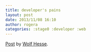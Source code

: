 ```yaml
---
title: developer's pains
layout: post
date: 2013/11/08 16:10
author: rogera
categories: :stage0 :developer :web
---
```



<div id="fb-root"></div> <script>(function(d, s, id) { var js, fjs = d.getElementsByTagName(s)[0]; if (d.getElementById(id)) return; js = d.createElement(s); js.id = id; js.src = "//connect.facebook.net/en_US/all.js#xfbml=1"; fjs.parentNode.insertBefore(js, fjs); }(document, 'script', 'facebook-jssdk'));</script>
<div class="fb-post" data-href="https://www.facebook.com/wolfhesse/posts/10151973622717290" data-width="550"><div class="fb-xfbml-parse-ignore"><a href="https://www.facebook.com/wolfhesse/posts/10151973622717290">Post</a> by <a href="https://www.facebook.com/wolfhesse">Wolf Hesse</a>.</div></div>
